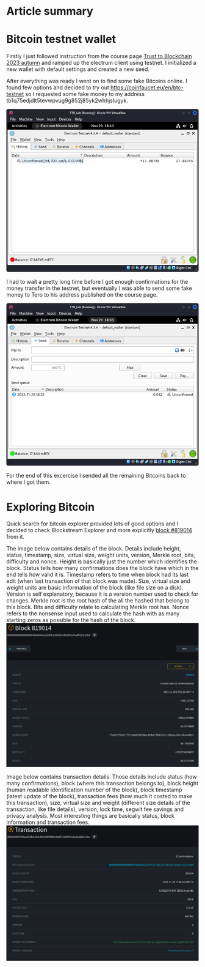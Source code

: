 # Article summary

# Bitcoin testnet wallet
Firstly I just followed instruction from the course page [Trust to Blockchain 2023 autumn](https://terokarvinen.com/2023/trust-to-blockchain/#h5-not-byzantine) and ramped up the electrum client using testnet. I initialized a new wallet with default settings and created a new seed.

After everything was ready I went on to find some fake Bitcoins online. I found few options and decided to try out https://coinfaucet.eu/en/btc-testnet so I requested some fake money to my address tb1q75edjdlt5tevwpvug9g852j85yk2whhjslugyk.

![Fake money waiting for confirmation](/Fake_money.png)

I had to wait a pretty long time before I got enough confirmations for the money transfer in the testnet, but eventually I was able to send some fake money to Tero to his address published on the course page.

![Send money to Tero](/send_money.png)

For the end of this excercise I sended all the remaining Bitcoins back to where I got them.

# Exploring Bitcoin
Quick search for bitcoin explorer provided lots of good options and I decided to check Blockstream Explorer and more explicitly [block #819014](https://blockstream.info/block/000000000000000000016bdb94e2cb5f53c63b5254cfbf2931d5edf9223c10b9) from it.

The image below contains details of the block. Details include height, status, timestamp, size, virtual size, weight units, version, Merkle root, bits, difficulty and nonce. Height is basically just the number which identifies the block. Status tells how many confirmations does the block have which in the end tells how valid it is. Timestamp refers to time when block had its last edit (when last transaction of that block was made). Size, virtual size and weight units are basic information of the block (like file size on a disk). Version is self explanatory, because it is a version number used to check for changes. Merkle root is the root hash of the all the hashed that belong to this block. Bits and difficulty relate to calculating Merkle root has. Nonce refers to the nonsense input used to calculate the hash with as many starting zeros as possible for the hash of the block.
![Block details](/block_details.png)

Image below contains transaction details. Those details include status (how many confirmations), block (where this transaction belongs to), block height (human readable identification number of the block), block timestamp (latest update of the block), transaction fees (how much it costed to make this transaction), size, virtual size and weight (different size details of the transaction, like file details), version, lock time, segwit fee savings and privacy analysis. Most interesting things are basically status, block information and transaction fees.
![Transaction details](/transaction.png)

